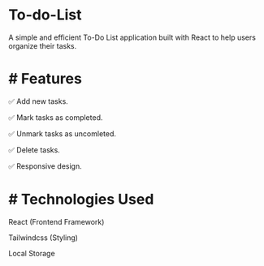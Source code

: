 # To-do-List
A simple and efficient To-Do List application built with React to help users organize their tasks.

# # Features
✅ Add new tasks.

✅ Mark tasks as completed.

✅ Unmark tasks as uncomleted.

✅ Delete tasks.

✅ Responsive design.

# # Technologies Used
React (Frontend Framework)

Tailwindcss (Styling)

Local Storage 
